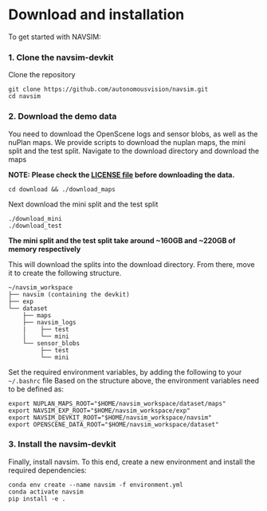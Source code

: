 # Download and installation

To get started with NAVSIM: 

### 1. Clone the navsim-devkit
Clone the repository
```
git clone https://github.com/autonomousvision/navsim.git
cd navsim
```
### 2. Download the demo data
You need to download the OpenScene logs and sensor blobs, as well as the nuPlan maps.
We provide scripts to download the nuplan maps, the mini split and the test split.
Navigate to the download directory and download the maps

**NOTE: Please check the [LICENSE file](https://motional-nuplan.s3-ap-northeast-1.amazonaws.com/LICENSE) before downloading the data.**

```
cd download && ./download_maps
```

Next download the mini split and the test split
```
./download_mini
./download_test
```

**The mini split and the test split take around ~160GB and ~220GB of memory respectively**

This will download the splits into the download directory. From there, move it to create the following structure.
```angular2html
~/navsim_workspace
├── navsim (containing the devkit)
├── exp
└── dataset
    ├── maps
    ├── navsim_logs
    |    ├── test
    │    └── mini
    └── sensor_blobs
         ├── test
         └── mini
```
Set the required environment variables, by adding the following to your `~/.bashrc` file
Based on the structure above, the environment variables need to be defined as:
```
export NUPLAN_MAPS_ROOT="$HOME/navsim_workspace/dataset/maps"
export NAVSIM_EXP_ROOT="$HOME/navsim_workspace/exp"
export NAVSIM_DEVKIT_ROOT="$HOME/navsim_workspace/navsim"
export OPENSCENE_DATA_ROOT="$HOME/navsim_workspace/dataset"
```

### 3. Install the navsim-devkit
Finally, install navsim.
To this end, create a new environment and install the required dependencies:
```
conda env create --name navsim -f environment.yml
conda activate navsim
pip install -e .
```